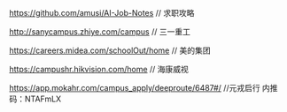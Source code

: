 https://github.com/amusi/AI-Job-Notes  // 求职攻略


http://sanycampus.zhiye.com/campus  // 三一重工

https://careers.midea.com/schoolOut/home  // 美的集团

https://campushr.hikvision.com/home  // 海康威视

https://app.mokahr.com/campus_apply/deeproute/6487#/  //元戎启行 内推码：NTAFmLX 

